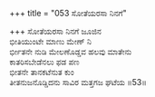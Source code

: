 +++
title = "053 ಸೋತೆಯರಸಾ ನಿನಗೆ"

+++
ಸೋತೆಯರಸಾ ನಿನಗೆ ಜೂಜಿನ  
ಭೀತಿಯುಂಟೇ ಮಾಣು ಮೇಣ್ ನಿ  
ರ್ಭೀತನೇ ನುಡಿ ಮೇಲಣೊಡ್ಡವ ಹಲವು ಮಾತೇನು  
ಕಾತರಿಸಬೇಡೆನಲು ಫಡ ಪಣ  
ಭೀತನೇ ತಾನಕಟೆನುತ ಕುಂ  
ತೀತನುಜನೊಡ್ಡಿದನು ಸಾವಿರ ಮತ್ತಗಜ ಘಟೆಯ    ॥53॥